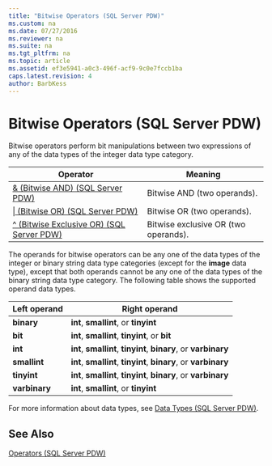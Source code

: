 ```yaml
---
title: "Bitwise Operators (SQL Server PDW)"
ms.custom: na
ms.date: 07/27/2016
ms.reviewer: na
ms.suite: na
ms.tgt_pltfrm: na
ms.topic: article
ms.assetid: ef3e5941-a0c3-496f-acf9-9c0e7fccb1ba
caps.latest.revision: 4
author: BarbKess
---
```

# Bitwise Operators (SQL Server PDW)
Bitwise operators perform bit manipulations between two expressions of any of the data types of the integer data type category.  
  
|Operator|Meaning|  
|------------|-----------|  
|[& &#40;Bitwise AND&#41; &#40;SQL Server PDW&#41;](../../mpp/sqlpdw/bitwise-and-sql-server-pdw.md)|Bitwise AND (two operands).|  
|[&#124; &#40;Bitwise OR&#41; &#40;SQL Server PDW&#41;](../../mpp/sqlpdw/bitwise-or-sql-server-pdw.md)|Bitwise OR (two operands).|  
|[^ &#40;Bitwise Exclusive OR&#41; &#40;SQL Server PDW&#41;](../../mpp/sqlpdw/bitwise-exclusive-or-sql-server-pdw.md)|Bitwise exclusive OR (two operands).|  
  
The operands for bitwise operators can be any one of the data types of the integer or binary string data type categories (except for the **image** data type), except that both operands cannot be any one of the data types of the binary string data type category. The following table shows the supported operand data types.  
  
|Left operand|Right operand|  
|----------------|-----------------|  
|**binary**|**int**, **smallint**, or **tinyint**|  
|**bit**|**int**, **smallint**, **tinyint**, or **bit**|  
|**int**|**int**, **smallint**, **tinyint**, **binary**, or **varbinary**|  
|**smallint**|**int**, **smallint**, **tinyint**, **binary**, or **varbinary**|  
|**tinyint**|**int**, **smallint**, **tinyint**, **binary**, or **varbinary**|  
|**varbinary**|**int**, **smallint**, or **tinyint**|  
  
For more information about data types, see [Data Types &#40;SQL Server PDW&#41;](../../mpp/sqlpdw/data-types-sql-server-pdw.md).  
  
## See Also  
[Operators &#40;SQL Server PDW&#41;](../../mpp/sqlpdw/operators-sql-server-pdw.md)  
  
